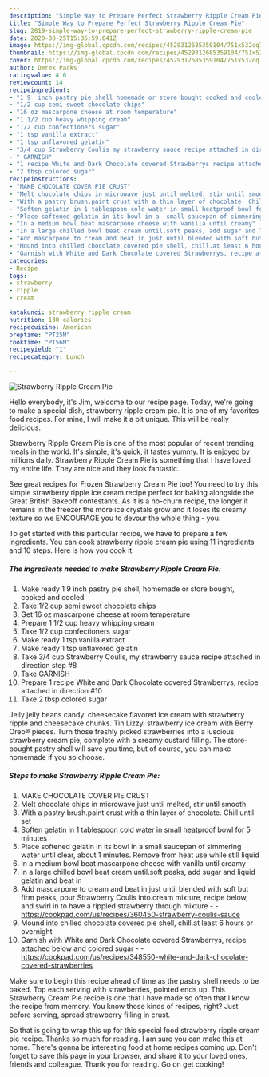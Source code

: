 ```yaml
---
description: "Simple Way to Prepare Perfect Strawberry Ripple Cream Pie"
title: "Simple Way to Prepare Perfect Strawberry Ripple Cream Pie"
slug: 2819-simple-way-to-prepare-perfect-strawberry-ripple-cream-pie
date: 2020-08-25T15:35:59.041Z
image: https://img-global.cpcdn.com/recipes/4529312685359104/751x532cq70/strawberry-ripple-cream-pie-recipe-main-photo.jpg
thumbnail: https://img-global.cpcdn.com/recipes/4529312685359104/751x532cq70/strawberry-ripple-cream-pie-recipe-main-photo.jpg
cover: https://img-global.cpcdn.com/recipes/4529312685359104/751x532cq70/strawberry-ripple-cream-pie-recipe-main-photo.jpg
author: Derek Parks
ratingvalue: 4.6
reviewcount: 14
recipeingredient:
- "1 9  inch pastry pie shell homemade or store bought cooked and cooled"
- "1/2 cup semi sweet chocolate chips"
- "16 oz mascarpone cheese at room temperature"
- "1 1/2 cup heavy whipping cream"
- "1/2 cup confectioners sugar"
- "1 tsp vanilla extract"
- "1 tsp unflavored gelatin"
- "3/4 cup Strawberry Coulis my strawberry sauce recipe attached in direction step 8"
- " GARNISH"
- "1 recipe White and Dark Chocolate covered Strawberrys recipe attached in direction 10"
- "2 tbsp colored sugar"
recipeinstructions:
- "MAKE CHOCOLATE COVER PIE CRUST"
- "Melt chocolate chips in microwave just until melted, stir until smooth"
- "With a pastry brush.paint crust with a thin layer of chocolate. Chill until set"
- "Soften gelatin in 1 tablespoon cold water in small heatproof bowl for 5 minutes"
- "Place softened gelatin in its bowl in a  small saucepan of simmering water until clear, about 1 minutes. Remove from heat use while still liquid"
- "In a medium bowl beat mascarpone cheese with vanilla until creamy"
- "In a large chilled bowl beat cream until.soft peaks, add sugar and liquid gelatin and beat in"
- "Add mascarpone to cream and beat in just until blended with soft but firm peaks, pour Strawberry Coulis into.cream mixture, recipe below, and swirl in to have a rippled strawberry through mixture  https://cookpad.com/us/recipes/360450-strawberry-coulis-sauce"
- "Mound into chilled chocolate covered pie shell, chill.at least 6 hours or overnight"
- "Garnish with White and Dark Chocolate covered Strawberrys, recipe attached below and colored sugar  https://cookpad.com/us/recipes/348550-white-and-dark-chocolate-covered-strawberries"
categories:
- Recipe
tags:
- strawberry
- ripple
- cream

katakunci: strawberry ripple cream 
nutrition: 130 calories
recipecuisine: American
preptime: "PT25M"
cooktime: "PT56M"
recipeyield: "1"
recipecategory: Lunch

---
```



![Strawberry Ripple Cream Pie](https://img-global.cpcdn.com/recipes/4529312685359104/751x532cq70/strawberry-ripple-cream-pie-recipe-main-photo.jpg)

Hello everybody, it's Jim, welcome to our recipe page. Today, we're going to make a special dish, strawberry ripple cream pie. It is one of my favorites food recipes. For mine, I will make it a bit unique. This will be really delicious.

Strawberry Ripple Cream Pie is one of the most popular of recent trending meals in the world. It's simple, it's quick, it tastes yummy. It is enjoyed by millions daily. Strawberry Ripple Cream Pie is something that I have loved my entire life. They are nice and they look fantastic.

See great recipes for Frozen Strawberry Cream Pie too! You need to try this simple strawberry ripple ice cream recipe perfect for baking alongside the Great British Bakeoff contestants. As it is a no-churn recipe, the longer it remains in the freezer the more ice crystals grow and it loses its creamy texture so we ENCOURAGE you to devour the whole thing - you.


To get started with this particular recipe, we have to prepare a few ingredients. You can cook strawberry ripple cream pie using 11 ingredients and 10 steps. Here is how you cook it.

<!--inarticleads1-->

##### The ingredients needed to make Strawberry Ripple Cream Pie:

1. Make ready 1 9  inch pastry pie shell, homemade or store bought, cooked and cooled
1. Take 1/2 cup semi sweet chocolate chips
1. Get 16 oz mascarpone cheese at room temperature
1. Prepare 1 1/2 cup heavy whipping cream
1. Take 1/2 cup confectioners sugar
1. Make ready 1 tsp vanilla extract
1. Make ready 1 tsp unflavored gelatin
1. Take 3/4 cup Strawberry Coulis, my strawberry sauce recipe attached in direction step #8
1. Take  GARNISH
1. Prepare 1 recipe White and Dark Chocolate covered Strawberrys, recipe attached in direction #10
1. Take 2 tbsp colored sugar


Jelly jelly beans candy. cheesecake flavored ice cream with strawberry ripple and cheesecake chunks. Tin Lizzy. strawberry ice cream with Berry Oreo® pieces. Turn those freshly picked strawberries into a luscious strawberry cream pie, complete with a creamy custard filling. The store-bought pastry shell will save you time, but of course, you can make homemade if you so choose. 

<!--inarticleads2-->

##### Steps to make Strawberry Ripple Cream Pie:

1. MAKE CHOCOLATE COVER PIE CRUST
1. Melt chocolate chips in microwave just until melted, stir until smooth
1. With a pastry brush.paint crust with a thin layer of chocolate. Chill until set
1. Soften gelatin in 1 tablespoon cold water in small heatproof bowl for 5 minutes
1. Place softened gelatin in its bowl in a  small saucepan of simmering water until clear, about 1 minutes. Remove from heat use while still liquid
1. In a medium bowl beat mascarpone cheese with vanilla until creamy
1. In a large chilled bowl beat cream until.soft peaks, add sugar and liquid gelatin and beat in
1. Add mascarpone to cream and beat in just until blended with soft but firm peaks, pour Strawberry Coulis into.cream mixture, recipe below, and swirl in to have a rippled strawberry through mixture -  - https://cookpad.com/us/recipes/360450-strawberry-coulis-sauce
1. Mound into chilled chocolate covered pie shell, chill.at least 6 hours or overnight
1. Garnish with White and Dark Chocolate covered Strawberrys, recipe attached below and colored sugar -  - https://cookpad.com/us/recipes/348550-white-and-dark-chocolate-covered-strawberries


Make sure to begin this recipe ahead of time as the pastry shell needs to be baked. Top each serving with strawberries, pointed ends up. This Strawberry Cream Pie recipe is one that I have made so often that I know the recipe from memory. You know those kinds of recipes, right? Just before serving, spread strawberry filling in crust. 

So that is going to wrap this up for this special food strawberry ripple cream pie recipe. Thanks so much for reading. I am sure you can make this at home. There's gonna be interesting food at home recipes coming up. Don't forget to save this page in your browser, and share it to your loved ones, friends and colleague. Thank you for reading. Go on get cooking!
